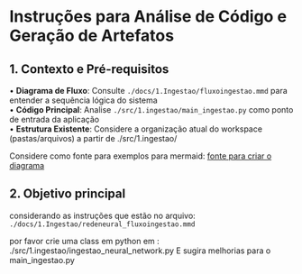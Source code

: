 # Instruções para Análise de Código e Geração de Artefatos

## 1. Contexto e Pré-requisitos
• **Diagrama de Fluxo**: Consulte `./docs/1.Ingestao/fluxoingestao.mmd` para entender a sequência lógica do sistema  
• **Código Principal**: Analise `./src/1.ingestao/main_ingestao.py` como ponto de entrada da aplicação  
• **Estrutura Existente**: Considere a organização atual do workspace (pastas/arquivos) a partir de ./src/1.ingestao/  

Considere como fonte para exemplos para mermaid:
[fonte para criar o diagrama](https://mermaid.js.org/syntax/examples.html)

## 2. Objetivo principal
considerando as instruções que estão no arquivo: `./docs/1.Ingestao/redeneural_fluxoingestao.mmd`

por favor crie uma class em python em : ./src/1.ingestao/ingestao_neural_network.py
E sugira melhorias para o main_ingestao.py
